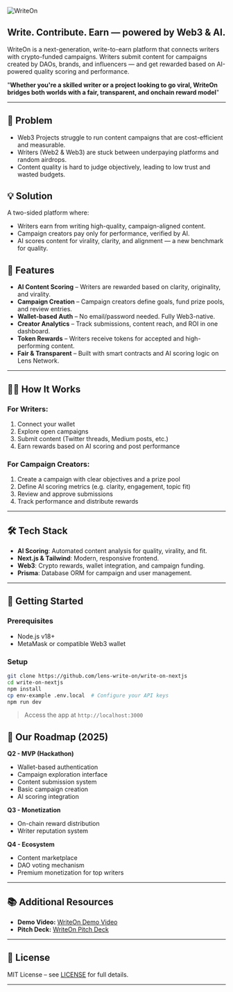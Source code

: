 ![WriteOn](https://github.com/user-attachments/assets/48e8d273-bbe2-4f7d-a168-f284ec6036e4)

## **Write. Contribute. Earn — powered by Web3 & AI.**

WriteOn is a next-generation, write-to-earn platform that connects writers with crypto-funded campaigns. Writers submit content for campaigns created by DAOs, brands, and influencers — and get rewarded based on AI-powered quality scoring and performance.

"**Whether you're a skilled writer or a project looking to go viral, WriteOn bridges both worlds with a fair, transparent, and onchain reward model**"

---

## 🤔 Problem
- Web3 Projects struggle to run content campaigns that are cost-efficient and measurable.
- Writers (Web2 & Web3) are stuck between underpaying platforms and random airdrops.
- Content quality is hard to judge objectively, leading to low trust and wasted budgets.

## 💡 Solution
A two-sided platform where:
- Writers earn from writing high-quality, campaign-aligned content.
- Campaign creators pay only for performance, verified by AI.
- AI scores content for virality, clarity, and alignment — a new benchmark for quality.

## 🚀 Features

- **AI Content Scoring** – Writers are rewarded based on clarity, originality, and virality.
- **Campaign Creation** – Campaign creators define goals, fund prize pools, and review entries.
- **Wallet-based Auth** – No email/password needed. Fully Web3-native.
- **Creator Analytics** – Track submissions, content reach, and ROI in one dashboard.
- **Token Rewards** – Writers receive tokens for accepted and high-performing content.
- **Fair & Transparent** – Built with smart contracts and AI scoring logic on Lens Network.

---

## 🧑‍💻 How It Works

### For Writers:
1. Connect your wallet
2. Explore open campaigns
3. Submit content (Twitter threads, Medium posts, etc.)
4. Earn rewards based on AI scoring and post performance

### For Campaign Creators:
1. Create a campaign with clear objectives and a prize pool
2. Define AI scoring metrics (e.g. clarity, engagement, topic fit)
3. Review and approve submissions
4. Track performance and distribute rewards

---

## 🛠️ Tech Stack

- **AI Scoring**: Automated content analysis for quality, virality, and fit.
- **Next.js & Tailwind**: Modern, responsive frontend.
- **Web3**: Crypto rewards, wallet integration, and campaign funding.
- **Prisma**: Database ORM for campaign and user management.

---

## 🧪 Getting Started

### Prerequisites

- Node.js v18+
- MetaMask or compatible Web3 wallet
  
### Setup

```bash
git clone https://github.com/lens-write-on/write-on-nextjs
cd write-on-nextjs
npm install
cp env-example .env.local  # Configure your API keys
npm run dev
```

> Access the app at `http://localhost:3000`

## 📆 Our Roadmap (2025)
**Q2 - MVP (Hackathon)**
- Wallet-based authentication
- Campaign exploration interface
- Content submission system
- Basic campaign creation
- AI scoring integration

**Q3 - Monetization**
- On-chain reward distribution
- Writer reputation system

**Q4 - Ecosystem**
- Content marketplace
- DAO voting mechanism
- Premium monetization for top writers

---
## 📚 Additional Resources
- **Demo Video:** [WriteOn Demo Video](https://youtu.be/oWiTPByKY1c)
- **Pitch Deck:** [WriteOn Pitch Deck](https://drive.google.com/file/d/1IzwvO1SG5mXtJJtPHKSeAECIqfp6KHBO/view?usp=drive_link)
---
## 📄 License
MIT License – see [LICENSE](LICENSE) for full details.

---
